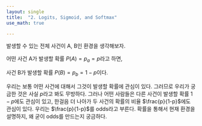 ```yaml
---
layout: single
title:  "2. Logits, Sigmoid, and Softmax"
use_math: true

---
```



발생할 수 있는 전체 사건이 A, B인 환경을 생각해보자. 

어떤 사건 A가 발생할 확률 $P(A) = p_a = p$라고 하면, 

사건 B가 발생할 확률 $P(B) = p_b = 1-p$이다.



우리는 보통 어떤 사건에 대해서 그것이 발생할 확률에 관심이 있다. 그러므로 우리가 궁금한 것은 사실 $p$라고 봐도 무방하다.
그러나 어떤 사람들은 다른 사건이 발생할 확률 $1-p$에도 관심이 있고, 한걸음 더 나아가 두 사건의 확률의 비율 $\frac{p}{1-p}$에도 관심이 있다.
우리는 $\frac{p}{1-p}$를 odds라고 부른다. 확률을 통해서 현재 환경을 설명하지, 왜 굳이 odds를 만드는지 궁금하다.
